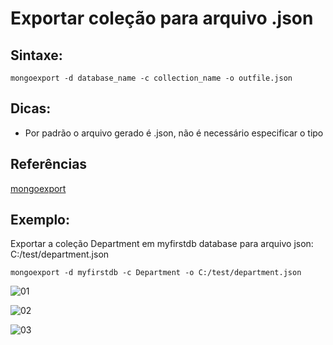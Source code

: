 # Exportar coleção para arquivo .json

## Sintaxe:                  
``` 
mongoexport -d database_name -c collection_name -o outfile.json
```

## Dicas:
- Por padrão o arquivo gerado é .json, não é necessário especificar o tipo

## Referências
[mongoexport](https://docs.mongodb.com/manual/reference/program/mongoexport/index.html)

## Exemplo: 
Exportar a coleção Department em myfirstdb database para arquivo json: C:/test/department.json                            
``` 
mongoexport -d myfirstdb -c Department -o C:/test/department.json
```

![01](https://raw.githubusercontent.com/brunogoncalves/docs/master/mongodb/imagens/exportjson01.png)

![02](https://raw.githubusercontent.com/brunogoncalves/docs/master/mongodb/imagens/exportjson02.png)

![03](https://raw.githubusercontent.com/brunogoncalves/docs/master/mongodb/imagens/exportjson03.png)


